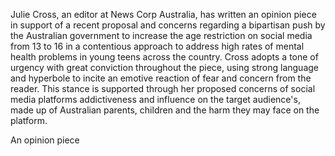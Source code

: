 Julie Cross, an editor at News Corp Australia, has written an opinion piece in support of a recent proposal and concerns regarding a bipartisan push by the Australian government to increase the age restriction on social media from 13 to 16 in a contentious approach to address high rates of mental health problems in young teens across the country. Cross adopts a tone of urgency with great conviction throughout the piece, using strong language and hyperbole to incite an emotive reaction of fear and concern from the reader. This stance is supported through her proposed concerns of social media platforms addictiveness  and influence on the target audience's, made up of Australian parents, children and the harm they may face on the platform.

An opinion piece 